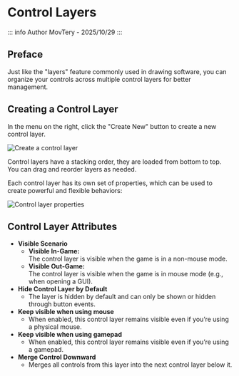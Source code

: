 # Control Layers

::: info Author
MovTery - 2025/10/29
:::

## Preface

Just like the "layers" feature commonly used in drawing software, you can organize your controls across multiple control layers for better management.

## Creating a Control Layer

In the menu on the right, click the "Create New" button to create a new control layer.

![Create a control layer](/en/docs/control2_help/control_layer/create_new_layer.png)

Control layers have a stacking order, they are loaded from bottom to top.  
You can drag and reorder layers as needed.

Each control layer has its own set of properties, which can be used to create powerful and flexible behaviors:

![Control layer properties](/en/docs/control2_help/control_layer/control_layer_attributes.png)

## Control Layer Attributes

- **Visible Scenario**
  - **Visible In-Game:**  
    The control layer is visible when the game is in a non-mouse mode.
  - **Visible Out-Game:**  
    The control layer is visible when the game is in mouse mode (e.g., when opening a GUI).
- **Hide Control Layer by Default**  
  - The layer is hidden by default and can only be shown or hidden through button events.
- **Keep visible when using mouse**  
  - When enabled, this control layer remains visible even if you’re using a physical mouse.
- **Keep visible when using gamepad**  
  - When enabled, this control layer remains visible even if you’re using a gamepad.
- **Merge Control Downward**  
  - Merges all controls from this layer into the next control layer below it.
